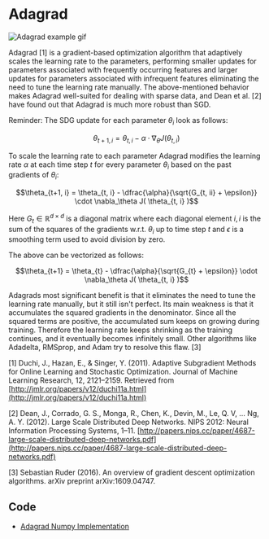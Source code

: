 # Adagrad 

![Adagrad example gif](doc/adagrad_example.gif)

Adagrad [1] is a gradient-based optimization algorithm that adaptively scales the learning rate to the parameters, performing smaller updates for parameters associated with frequently occurring features and larger updates for parameters associated with infrequent features eliminating the need to tune the learning rate manually. The above-mentioned behavior makes Adagrad well-suited for dealing with sparse data, and Dean et al. [2] have found out that Adagrad is much more robust than SGD.

Reminder: The SDG update for each parameter $\theta_i$ look as follows:

$$\theta_{t+1, i} = \theta_{t, i} - \alpha \cdot \nabla_\theta J( \theta_{t, i} )$$

To scale the learning rate to each parameter Adagrad modifies the learning rate $\alpha$ at each time step $t$ for every parameter $\theta_i$ based on the past gradients of $\theta_i$:

$$\theta_{t+1, i} = \theta_{t, i} - \dfrac{\alpha}{\sqrt{G_{t, ii} + \epsilon}} \cdot \nabla_\theta J( \theta_{t, i} )$$

Here $G_{t} \in \mathbb{R}^{d \times d}$ is a diagonal matrix where each diagonal element $i, i$ is the sum of the squares of the gradients w.r.t. $\theta_i$ up to time step $t$ and $\epsilon$ is a smoothing term used to avoid division by zero.

The above can be vectorized as follows:

$$\theta_{t+1} = \theta_{t} - \dfrac{\alpha}{\sqrt{G_{t} + \epsilon}} \odot \nabla_\theta J( \theta_{t, i} )$$

Adagrads most significant benefit is that it eliminates the need to tune the learning rate manually, but it still isn't perfect. Its main weakness is that it accumulates the squared gradients in the denominator. Since all the squared terms are positive, the accumulated sum keeps on growing during training. Therefore the learning rate keeps shrinking as the training continues, and it eventually becomes infinitely small. Other algorithms like Adadelta, RMSprop, and Adam try to resolve this flaw. [3]

[1] Duchi, J., Hazan, E., & Singer, Y. (2011). Adaptive Subgradient Methods for Online Learning and Stochastic Optimization. Journal of Machine Learning Research, 12, 2121–2159. Retrieved from [http://jmlr.org/papers/v12/duchi11a.html](http://jmlr.org/papers/v12/duchi11a.html)

[2] Dean, J., Corrado, G. S., Monga, R., Chen, K., Devin, M., Le, Q. V, … Ng, A. Y. (2012). Large Scale Distributed Deep Networks. NIPS 2012: Neural Information Processing Systems, 1–11. [http://papers.nips.cc/paper/4687-large-scale-distributed-deep-networks.pdf](http://papers.nips.cc/paper/4687-large-scale-distributed-deep-networks.pdf)

[3] Sebastian Ruder (2016). An overview of gradient descent optimization algorithms. arXiv preprint arXiv:1609.04747.

## Code

- [Adagrad Numpy Implementation](code/adagrad.py)